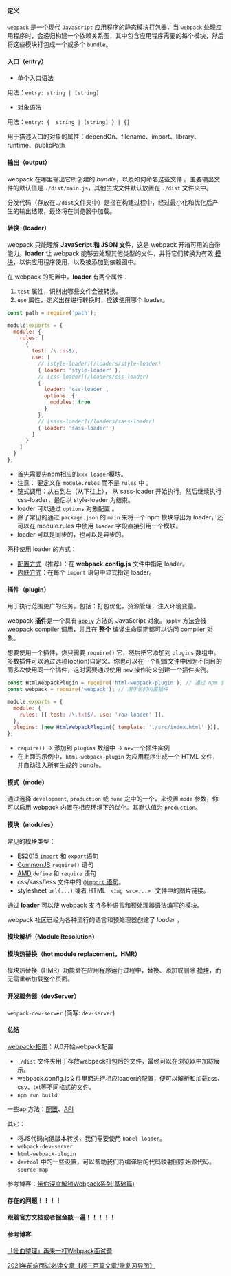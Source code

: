 #### 定义

`webpack` 是一个现代 `JavaScript` 应用程序的静态模块打包器，当 `webpack` 处理应用程序时，会递归构建一个依赖关系图，其中包含应用程序需要的每个模块，然后将这些模块打包成一个或多个 `bundle`。 

#### 入口（entry）

- 单个入口语法

用法：`entry: string | [string]`

- 对象语法

 用法：`entry: {  string | [string] } | {}` 

用于描述入口的对象的属性：dependOn、filename、import、library、runtime、publicPath

#### 输出（output）

webpack 在哪里输出它所创建的 *bundle*，以及如何命名这些文件 。主要输出文件的默认值是 `./dist/main.js`，其他生成文件默认放置在 `./dist` 文件夹中。 

分发代码（存放在`./dist`文件夹中）是指在构建过程中，经过最小化和优化后产生的输出结果，最终将在浏览器中加载。 

#### 转换（loader）

webpack 只能理解 **JavaScript 和 JSON 文件**，这是 webpack 开箱可用的自带能力。**loader** 让 webpack 能够去处理其他类型的文件，并将它们转换为有效 [模块](https://webpack.docschina.org/concepts/modules)，以供应用程序使用，以及被添加到依赖图中。 

在 webpack 的配置中，**loader** 有两个属性：

1. `test` 属性，识别出哪些文件会被转换。
2. `use` 属性，定义出在进行转换时，应该使用哪个 loader。

```javascript
const path = require('path');

module.exports = {
  module: {
    rules: [
      {
        test: /\.css$/,
        use: [
          // [style-loader](/loaders/style-loader)
          { loader: 'style-loader' },
          // [css-loader](/loaders/css-loader)
          {
            loader: 'css-loader',
            options: {
              modules: true
            }
          },
          // [sass-loader](/loaders/sass-loader)
          { loader: 'sass-loader' }
        ]
      }
    ]
  }
};
```

- 首先需要先npm相应的`xxx-loader`模块。
- 注意： 要定义在 `module.rules` 而不是 `rules` 中 。
- 链式调用：从右到左（从下往上）， 从 sass-loader 开始执行，然后继续执行 css-loader，最后以 style-loader 为结束。 
-  loader 可以通过 `options` 对象配置 。
- 除了常见的通过 `package.json` 的 `main` 来将一个 npm 模块导出为 loader，还可以在 module.rules 中使用 `loader` 字段直接引用一个模块。
- loader 可以是同步的，也可以是异步的。

两种使用 loader 的方式：

- [配置方式](https://webpack.docschina.org/concepts/loaders/#configuration)（推荐）：在 **webpack.config.js** 文件中指定 loader。
- [内联方式](https://webpack.docschina.org/concepts/loaders/#inline)：在每个 `import` 语句中显式指定 loader。

#### 插件（plugin）

用于执行范围更广的任务。包括：打包优化，资源管理，注入环境变量。 

webpack **插件**是一个具有 [`apply`](https://developer.mozilla.org/en-US/docs/Web/JavaScript/Reference/Global_Objects/Function/apply) 方法的 JavaScript 对象。`apply` 方法会被 webpack compiler 调用，并且在 **整个** 编译生命周期都可以访问 compiler 对象。 

想要使用一个插件，你只需要 `require()` 它，然后把它添加到 `plugins` 数组中。多数插件可以通过选项(option)自定义。你也可以在一个配置文件中因为不同目的而多次使用同一个插件，这时需要通过使用 `new` 操作符来创建一个插件实例。 

```javascript
const HtmlWebpackPlugin = require('html-webpack-plugin'); // 通过 npm 安装
const webpack = require('webpack'); // 用于访问内置插件

module.exports = {
  module: {
    rules: [{ test: /\.txt$/, use: 'raw-loader' }],
  },
  plugins: [new HtmlWebpackPlugin({ template: './src/index.html' })],
};
```

-   `require()`  -> 添加到 `plugins` 数组中 -> `new`一个插件实例
- 在上面的示例中，`html-webpack-plugin` 为应用程序生成一个 HTML 文件，并自动注入所有生成的 bundle。 

#### 模式（mode）

通过选择 `development`, `production` 或 `none` 之中的一个，来设置 `mode` 参数，你可以启用 webpack 内置在相应环境下的优化。其默认值为 `production`。 

#### 模块（modules）

常见的模块类型：

- [ES2015 `import`](https://developer.mozilla.org/en-US/docs/Web/JavaScript/Reference/Statements/import) 和 `export`语句
- [CommonJS](http://www.commonjs.org/specs/modules/1.0/) `require()` 语句
- [AMD](https://github.com/amdjs/amdjs-api/blob/master/AMD.md) `define` 和 `require` 语句
- css/sass/less 文件中的 [`@import` 语句](https://developer.mozilla.org/en-US/docs/Web/CSS/@import)。
- stylesheet `url(...)` 或者 HTML `  <img src=...>  ` 文件中的图片链接。

 通过 **loader** 可以使 webpack 支持多种语言和预处理器语法编写的模块。 

 webpack 社区已经为各种流行的语言和预处理器创建了 *loader* 。

#### 模块解析（Module Resolution）

#### 模块热替换（hot module replacement，HMR）

模块热替换（HMR）功能会在应用程序运行过程中，替换、添加或删除 [模块](https://webpack.docschina.org/concepts/modules/)，而无需重新加载整个页面。 

#### 开发服务器（devServer）

  `webpack-dev-server` (简写: `dev-server`) 

#### 总结

[webpack-指南](https://webpack.docschina.org/guides/)：从0开始webpack配置

- `./dist` 文件夹用于存放webpack打包后的文件，最终可以在浏览器中加载展示。
- webpack.config.js文件里面进行相应loader的配置，便可以解析和加载css、csv、txt等不同格式的文件。
- ` npm run build `

一些api方法：[配置](https://webpack.docschina.org/configuration/)、[API](https://webpack.docschina.org/api/)

其它：

- 将JS代码向低版本转换，我们需要使用 `babel-loader`。 
- `webpack-dev-server`  
- `html-webpack-plugin`  
- `devtool` 中的一些设置，可以帮助我们将编译后的代码映射回原始源代码。 ` source-map `

参考博客：[带你深度解锁Webpack系列(基础篇)](https://juejin.cn/post/6844904079219490830#heading-0)

#### 存在的问题！！！！

**跟着官方文档或者掘金敲一遍！！！！！**

#### 参考博客

[「吐血整理」再来一打Webpack面试题](https://juejin.cn/post/6844904094281236487#heading-19)

[2021年前端面试必读文章【超三百篇文章/赠复习导图】](https://juejin.cn/post/6844904116339261447#heading-21)

